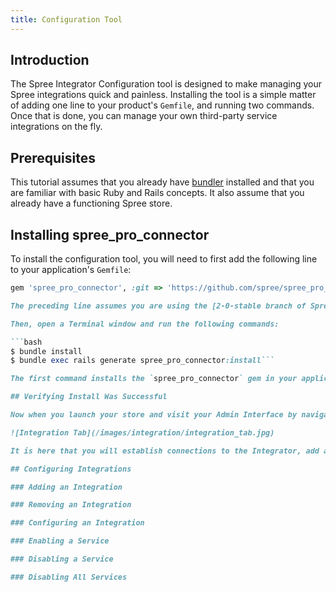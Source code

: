```yaml
---
title: Configuration Tool
---
```


## Introduction

The Spree Integrator Configuration tool is designed to make managing your Spree integrations quick and painless. Installing the tool is a simple matter of adding one line to your product's `Gemfile`, and running two commands. Once that is done, you can manage your own third-party service integrations on the fly.

## Prerequisites

This tutorial assumes that you already have [bundler](http://bundler.io/) installed and that you are familiar with basic Ruby and Rails concepts. It also assume that you already have a functioning Spree store.

## Installing spree_pro_connector

To install the configuration tool, you will need to first add the following line to your application's `Gemfile`:

```ruby
gem 'spree_pro_connector', :git => 'https://github.com/spree/spree_pro_connector.git', :branch => '2-0-stable'```

The preceding line assumes you are using the [2-0-stable branch of Spree](https://github.com/spree/spree/tree/2-0-stable). If you are using a different branch of Spree, you should then change the `:branch` value to match.

Then, open a Terminal window and run the following commands:

```bash
$ bundle install
$ bundle exec rails generate spree_pro_connector:install```

The first command installs the `spree_pro_connector` gem in your application. The second uses the gem's install generator to add Integrator-specific styles to your store's Admin Interface.

## Verifying Install Was Successful

Now when you launch your store and visit your Admin Interface by navigating to the `admin` directory, you'll notice that there is a new "Integration" tab, between the "Products" and "Configuration" tabs.

![Integration Tab](/images/integration/integration_tab.jpg)

It is here that you will establish connections to the Integrator, add and remove integrations, configure integrations, and enable and disable services.

## Configuring Integrations

### Adding an Integration

### Removing an Integration

### Configuring an Integration

### Enabling a Service

### Disabling a Service

### Disabling All Services